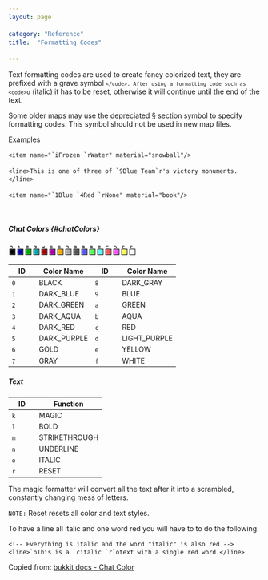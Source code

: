 ```yaml
---
layout: page

category: "Reference"
title:  "Formatting Codes"

---
```


Text formatting codes are used to create fancy colorized text, they are prefixed with a grave symbol <code>`</code>. After using a formatting code such as <code>`o</code> (italic) it has to be reset, otherwise it will continue until the end of the text.

<div class="alert alert-info alert-small">Some older maps may use the depreciated § section symbol to specify formatting codes. This symbol should not be used in new map files.</div>

Examples

    <item name="`iFrozen `rWater" material="snowball"/>

    <line>This is one of three of `9Blue Team`r's victory monuments.</line>

    <item name="`1Blue `4Red `rNone" material="book"/>

<br/>

##### Chat Colors {#chatColors}
![Minecraft Colors .png](/img/colors.png)

<div class='table-responsive'>
  <table class='table table-striped table-condensed'>
    <thead>
      <tr>
        <th style='width: 40px;'>ID</th>
        <th>Color Name</th>
        <th style='width: 40px;'>ID</th>
        <th>Color Name</th>
      </tr>
    </thead>
    <tbody>
      <tr>
        <td>
          <code>0</code>
        </td>
        <td>BLACK</td>
        <td>
          <code>8</code>
        </td>
        <td>DARK_GRAY</td>
      </tr>
      <tr>
        <td>
          <code>1</code>
        </td>
        <td>DARK_BLUE</td>
        <td>
          <code>9</code>
        </td>
        <td>BLUE</td>
      </tr>
      <tr>
        <td>
          <code>2</code>
        </td>
        <td>DARK_GREEN</td>
        <td>
          <code>a</code>
        </td>
        <td>GREEN</td>
      </tr>
      <tr>
        <td>
          <code>3</code>
        </td>
        <td>DARK_AQUA</td>
        <td>
          <code>b</code>
        </td>
        <td>AQUA</td>
      </tr>
      <tr>
        <td>
          <code>4</code>
        </td>
        <td>DARK_RED</td>
        <td>
          <code>c</code>
        </td>
        <td>RED</td>
      </tr>
      <tr>
        <td>
          <code>5</code>
        </td>
        <td>DARK_PURPLE</td>
        <td>
          <code>d</code>
        </td>
        <td>LIGHT_PURPLE</td>
      </tr>
      <tr>
        <td>
          <code>6</code>
        </td>
        <td>GOLD</td>
        <td>
          <code>e</code>
        </td>
        <td>YELLOW</td>
      </tr>
      <tr>
        <td>
          <code>7</code>
        </td>
        <td>GRAY</td>
        <td>
          <code>f</code>
        </td>
        <td>WHITE</td>
      </tr>
    </tbody>
  </table>
</div>
<h5>Text</h5>
<div class='table-responsive'>
  <table class='table table-striped table-condensed'>
    <thead>
      <tr>
        <th style='width: 40px;'>ID</th>
        <th>Function</th>
      </tr>
    </thead>
    <tbody>
      <tr>
        <td>
          <code>k</code>
        </td>
        <td>MAGIC</td>
      </tr>
      <tr>
        <td>
          <code>l</code>
        </td>
        <td>BOLD</td>
      </tr>
      <tr>
        <td>
          <code>m</code>
        </td>
        <td>STRIKETHROUGH</td>
      </tr>
      <tr>
        <td>
          <code>n</code>
        </td>
        <td>UNDERLINE</td>
      </tr>
      <tr>
        <td>
          <code>o</code>
        </td>
        <td>ITALIC</td>
      </tr>
      <tr>
        <td>
          <code>r</code>
        </td>
        <td>RESET</td>
      </tr>
    </tbody>
  </table>
</div>

The magic formatter will convert all the text after it into a scrambled, constantly changing mess of letters.

`NOTE:` Reset resets all color and text styles.

To have a line all italic and one word red you will have to to do the following.

    <!-- Everything is italic and the word "italic" is also red -->
    <line>`oThis is a `citalic `r`otext with a single red word.</line>

Copied from: [bukkit docs - Chat Color](https://hub.spigotmc.org/javadocs/bukkit/org/bukkit/ChatColor.html)
